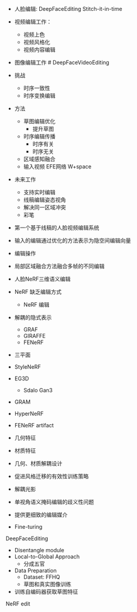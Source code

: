 
- 人脸编辑: DeepFaceEditing Stitch-it-in-time
- 视频编辑工作：
	- 视频上色
	- 视频风格化
	- 视频内容编辑
- 图像编辑工作 # DeepFaceVideoEditing
- 挑战
	- 时序一致性
	- 时序变换编辑
- 方法
	- 草图编辑优化
		- 提升草图
	- 时序编辑传播
		- 时序有关
		- 时序无关
	- 区域感知融合
	- 输入视频 EFE网络 W+space
- 未来工作
	- 支持实时编辑
	- 线稿编辑姿态视角
	- 解决同一区域冲突
	- 彩笔
- 第一个基于线稿的人脸视频编辑系统
- 输入的编辑通过优化的方法表示为隐空间编辑向量
- 编辑操作
- 局部区域融合方法融合多帧的不同编辑

- 人脸NeRF三维语义编辑
- NeRF 缺乏编辑方式
	- NeRF 编辑
- 解耦的隐式表示
	- GRAF
	- GIRAFFE
	- FENeRF
- 三平面
- StyleNeRF
- EG3D
	- Sdalo Gan3
- GRAM
- HyperNeRF
- FENeRF artifact
- 几何特征
- 材质特征
- 几何、材质解耦设计
- 促进风格迁移的有效性训练策略
- 解耦光影
- 单视角语义掩码编辑的歧义性问题
- 提供更细致的编辑媒介
- Fine-turing

DeepFaceEditing
- Disentangle module
- Local-to-Global Approach
	- 分成五官
- Data Preparation
	- Dataset: FFHQ
	- 草图和真实图像训练
- 训练自编码器获取草图特征

NeRF edit
